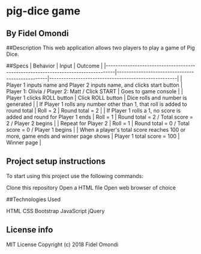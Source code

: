 # pig-dice game

## By Fidel Omondi

##Description
This web application allows two players to play a game of Pig Dice.

##Specs
| Behavior                                                                         | Input                                           | Outcome                                             |
|----------------------------------------------------------------------------------|-------------------------------------------------|-----------------------------------------------------|
| Player 1 inputs name and Player 2 inputs name, and clicks start button           | Player 1: Olivia / Player 2: Matt / Click START | Goes to game console                                |
| Player 1 clicks ROLL button                                                      | Click ROLL button                               | Dice rolls and number is generated                  |
| If Player 1 rolls any number other than 1, that roll is added to round total     | Roll = 2                                        | Round total = 2                                     |
| If Player 1 rolls a 1, no score is added and round for Player 1 ends             | Roll = 1                                        | Round total = 2 / Total score = 2 / Player 2 begins |
| Repeat for Player 2                                                              | Roll = 1                                        | Round total = 0 / Total score = 0 / Player 1 begins |
| When a player's total score reaches 100 or more, game ends and winner page shows | Player 1 total score = 100                      | Winner page                                         |

## Project setup instructions
To start using this project use the following commands:

Clone this repository
Open a HTML file
Open web browser of choice


##Technologies Used

HTML
CSS
Bootstrap
JavaScript
jQuery



## License info
MIT License
Copyright (c) 2018 Fidel Omondi
